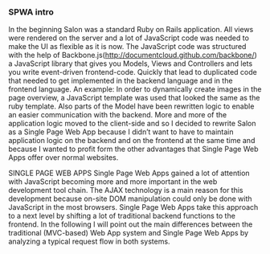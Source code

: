 ### SPWA intro
In the beginning Salon was a standard Ruby on Rails application. All views were rendered on the server and a lot of JavaScript code was needed to make the UI as flexible as it is now. The JavaScript code was structured with the help of Backbone.js(http://documentcloud.github.com/backbone/) a JavaScript library that gives you Models, Views and Controllers and lets you write event-driven frontend-code. Quickly that lead to duplicated code that needed to get implemented in the backend language and in the frontend language. An example: In order to dynamically create images in the page overview, a JavaScript template was used that looked the same as the ruby template. Also parts of the Model have been rewritten logic to enable an easier communication with the backend. More and more of the application logic moved to the client-side and so I decided to rewrite Salon as a Single Page Web App because I didn’t want to have to maintain application logic on the backend and on the frontend at the same time and because I wanted to profit form the other advantages that Single Page Web Apps offer over normal websites.

SINGLE PAGE WEB APPS
Single Page Web Apps gained a lot of attention with JavaScript becoming more and more important in the web development tool chain. The AJAX technology is a main reason for this development because on-site DOM manipulation could only be done with JavaScript in the most browsers. Single Page Web Apps take this approach to a next level by shifting a lot of traditional backend functions to the frontend. In the following I will point out the main differences between the traditional (MVC-based) Web App system and Single Page Web Apps by analyzing a typical request flow in both systems.